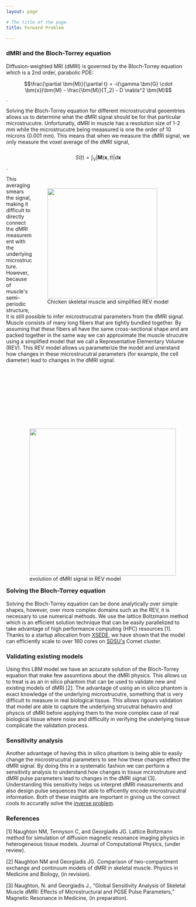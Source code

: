 ```yaml
---
layout: page

# The title of the page.
title: Forward Problem

---
```

### dMRI and the Bloch-Torrey equation

Diffusion-weighted MRI (dMRI) is governed by the Bloch-Torrey equation which is a 2nd order, parabolic PDE: 

$$\frac{\partial \bm{M}}{\partial t} = -i(\gamma \bm{G} \cdot \bm{x})\bm{M} - \frac{\bm{M}}{T_2} - D \nabla^2 \bm{M}$$ .

Solving the Bloch-Torrey equation for different microstrucutral geoemtries allows us to determine what the dMRI signal should be for that particular microstrucutre. Unfortunatly, dMRI in muscle has a resolution size of 1-2 mm while the microstrucutre being meaasured is one the order of 10 microns (0.001 mm). This means that when we measure the dMRI signal, we only measure the voxel average of the dMRI signal,
<br/> <br/>
$$ S(t) = \int_{V}|\bm{M}(\bm{x},t)|d\bm{x}$$ .

<figure style="float: right; padding-right:20px; padding-top:20px;">
<img src="/assets/img/REV.png"  width="300">     
<figcaption>Chicken skeletal muscle and simplified REV model</figcaption>
</figure>

This averaging smears the signal, making it difficult to directly connect the dMRI measurement with the underlying microstructure. However, because of muscle's semi-periodic structure, it is still possible to infer microstrucutral parameters from the dMRI signal. Muscle consists of many long fibers that are tightly bundled together. By assuming that these fibers all have the same cross-sectional shape and are packed together in the same way we can approximate the muscle strucutre using a simplified model that we call a Representative Elementary Volume (REV). This REV model allows us parameterize the model and unerstand how changes in these microstrucutral parameters (for example, the cell diameter) lead to changes in the dMRI signal. 


<figure style="float: right; padding-top:150px;  padding-left:20px;">
<img src="/assets/video/REV-animation.gif"  width="400">     
<figcaption>evolution of dMRI signal in REV model</figcaption>
</figure>

### Solving the Bloch-Torrey equation

Solving the Bloch-Torrey equation can be done analytically over simple shapes, however, over more complex domains such as the REV, it is necessary to use numerical methods. We use the lattice Boltzmann method which is an efficient solution technique that can be easily parallelized to take advantage of high performance computing (HPC) resources \[1\]. Thanks to a startup allocation from [XSEDE](https://xsede.org/), we have shown that the model can efficiently scale to over 160 cores on [SDSU's](https://www.sdsc.edu/) Comet cluster. 

### Validating existing models

Using this LBM model we have an accurate solution of the Bloch-Torrey equation that make few assumtions about the dMRI physics. This allows us to treat is as an in silico phantom that can be used to validate new and existing models of dMRI \[2\]. The advantage of using an in silico phantom is exact knowledge of the underlying microstrucutre, something that is very difficult to measure in real biological tissue. This allows rigours validation that model are able to capture the underlying strucutral behaviro and physcis of dMRI before applying them to the more complex case of real biological tissue where noise and difficulty in verifying the underlying tissue complicate the validation process. 

### Sensitivity analysis

Another advantage of having this in silico phantom is being able to easily change the microstrucutral parameters to see how these changes effect the dMRI signal. By doing this in a systematic fashion we can perform a sensitivity analysis to understand how changes in tissue mcirostruture and dMRI pulse parameters lead to changes in the dMRI signal \[3\]. Understanding this sensitivity helps us interpret dMRI measurements and also design pulse sequences that able to efficently encode microstrucutral information. Both of these insights are important in giving us the correct cools to accuratly solve the [inverse problem](/pages/inverse-problem/).

### References
\[1\] Naughton NM, Tennyson C, and Georgiadis JG. Lattice Boltzmann method for simulation of diffusion magnetic resonance imaging physics in heterogeneous tissue models. Journal of Computational Physics, (under review).

\[2\] Naughton NM and Georgiadis JG. Comparison of two-compartment exchange and continuum models of dMRI in skeletal muscle. Physics in Medicine and Biology, (in revision).

\[3\] Naughton, N. and Georgiadis J., “Global Sensitivity Analysis of Skeletal Muscle dMRI: Effects of Microstructural and PGSE Pulse Parameters,” Magnetic Resonance in Medicine, (in preparation).
